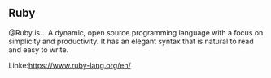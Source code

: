 ## Ruby
@Ruby is...
A dynamic, open source programming language with a focus on simplicity and productivity. 
It has an elegant syntax that is natural to read and easy to write.

Linke:https://www.ruby-lang.org/en/

